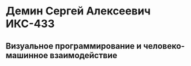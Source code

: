 # Демин Сергей Алексеевич ИКС-433
## Визуальное программирование и человеко-машинное взаимодействие
